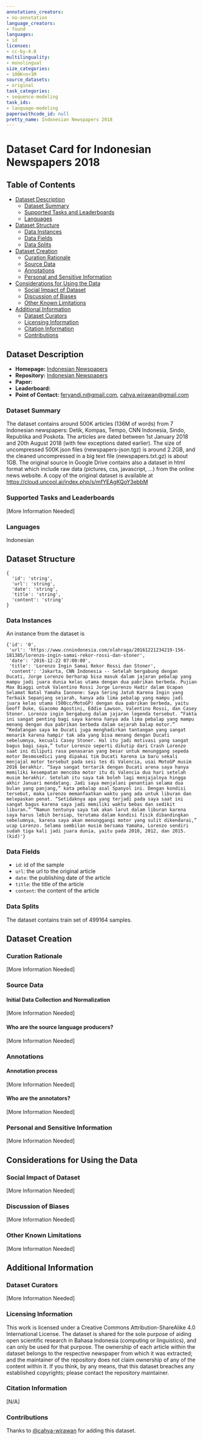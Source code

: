 ```yaml
---
annotations_creators:
- no-annotation
language_creators:
- found
languages:
- id
licenses:
- cc-by-4.0
multilinguality:
- monolingual
size_categories:
- 100K<n<1M
source_datasets:
- original
task_categories:
- sequence-modeling
task_ids:
- language-modeling
paperswithcode_id: null
pretty_name: Indonesian Newspapers 2018
---
```


# Dataset Card for Indonesian Newspapers 2018

## Table of Contents
- [Dataset Description](#dataset-description)
  - [Dataset Summary](#dataset-summary)
  - [Supported Tasks and Leaderboards](#supported-tasks-and-leaderboards)
  - [Languages](#languages)
- [Dataset Structure](#dataset-structure)
  - [Data Instances](#data-instances)
  - [Data Fields](#data-fields)
  - [Data Splits](#data-splits)
- [Dataset Creation](#dataset-creation)
  - [Curation Rationale](#curation-rationale)
  - [Source Data](#source-data)
  - [Annotations](#annotations)
  - [Personal and Sensitive Information](#personal-and-sensitive-information)
- [Considerations for Using the Data](#considerations-for-using-the-data)
  - [Social Impact of Dataset](#social-impact-of-dataset)
  - [Discussion of Biases](#discussion-of-biases)
  - [Other Known Limitations](#other-known-limitations)
- [Additional Information](#additional-information)
  - [Dataset Curators](#dataset-curators)
  - [Licensing Information](#licensing-information)
  - [Citation Information](#citation-information)
  - [Contributions](#contributions)

## Dataset Description

- **Homepage:** [Indonesian Newspapers](https://github.com/feryandi/Dataset-Artikel)
- **Repository:** [Indonesian Newspapers](https://github.com/feryandi/Dataset-Artikel)
- **Paper:**
- **Leaderboard:**
- **Point of Contact:** [feryandi.n@gmail.com](mailto:feryandi.n@gmail.com),
[cahya.wirawan@gmail.com](mailto:cahya.wirawan@gmail.com)

### Dataset Summary

The dataset contains around 500K articles (136M of words) from 7 Indonesian newspapers: Detik, Kompas, Tempo,
CNN Indonesia, Sindo, Republika and Poskota. The articles are dated between 1st January 2018 and 20th August 2018
(with few exceptions dated earlier). The size of uncompressed 500K json files (newspapers-json.tgz) is around 2.2GB,
and the cleaned uncompressed in a big text file (newspapers.txt.gz) is about 1GB. The original source in Google Drive
contains also a dataset in html format which include raw data (pictures, css, javascript, ...)
from the online news website. A copy of the original dataset is available at
https://cloud.uncool.ai/index.php/s/mfYEAgKQoY3ebbM

### Supported Tasks and Leaderboards

[More Information Needed]

### Languages
Indonesian

## Dataset Structure
```
{
  'id': 'string',
  'url': 'string',
  'date': 'string',
  'title': 'string',
  'content': 'string'
}
```
### Data Instances

An instance from the dataset is

```
{'id': '0',
 'url': 'https://www.cnnindonesia.com/olahraga/20161221234219-156-181385/lorenzo-ingin-samai-rekor-rossi-dan-stoner',
 'date': '2016-12-22 07:00:00',
 'title': 'Lorenzo Ingin Samai Rekor Rossi dan Stoner',
 'content': 'Jakarta, CNN Indonesia -- Setelah bergabung dengan Ducati, Jorge Lorenzo berharap bisa masuk dalam jajaran pebalap yang mampu jadi juara dunia kelas utama dengan dua pabrikan berbeda. Pujian Max Biaggi untuk Valentino Rossi Jorge Lorenzo Hadir dalam Ucapan Selamat Natal Yamaha Iannone: Saya Sering Jatuh Karena Ingin yang Terbaik Sepanjang sejarah, hanya ada lima pebalap yang mampu jadi juara kelas utama (500cc/MotoGP) dengan dua pabrikan berbeda, yaitu Geoff Duke, Giacomo Agostini, Eddie Lawson, Valentino Rossi, dan Casey Stoner. Lorenzo ingin bergabung dalam jajaran legenda tersebut. “Fakta ini sangat penting bagi saya karena hanya ada lima pebalap yang mampu menang dengan dua pabrikan berbeda dalam sejarah balap motor.” “Kedatangan saya ke Ducati juga menghadirkan tantangan yang sangat menarik karena hampir tak ada yang bisa menang dengan Ducati sebelumnya, kecuali Casey Stoner. Hal itu jadi motivasi yang sangat bagus bagi saya,” tutur Lorenzo seperti dikutip dari Crash Lorenzo saat ini diliputi rasa penasaran yang besar untuk menunggang sepeda motor Desmosedici yang dipakai tim Ducati karena ia baru sekali menjajal motor tersebut pada sesi tes di Valencia, usai MotoGP musim 2016 berakhir. “Saya sangat tertarik dengan Ducati arena saya hanya memiliki kesempatan mencoba motor itu di Valencia dua hari setelah musim berakhir. Setelah itu saya tak boleh lagi menjajalnya hingga akhir Januari mendatang. Jadi saya menjalani penantian selama dua bulan yang panjang,” kata pebalap asal Spanyol ini. Dengan kondisi tersebut, maka Lorenzo memanfaatkan waktu yang ada untuk liburan dan melepaskan penat. “Setidaknya apa yang terjadi pada saya saat ini sangat bagus karena saya jadi memiliki waktu bebas dan sedikit liburan.” “Namun tentunya saya tak akan larut dalam liburan karena saya harus lebih bersiap, terutama dalam kondisi fisik dibandingkan sebelumnya, karena saya akan menunggangi motor yang sulit dikendarai,” ucap Lorenzo. Selama sembilan musim bersama Yamaha, Lorenzo sendiri sudah tiga kali jadi juara dunia, yaitu pada 2010, 2012, dan 2015. (kid)'}
```

### Data Fields
- `id`: id of the sample
- `url`: the url to the original article
- `date`: the publishing date of the article
- `title`: the title of the article
- `content`: the content of the article

### Data Splits

The dataset contains train set of 499164 samples.

## Dataset Creation

### Curation Rationale

[More Information Needed]

### Source Data

#### Initial Data Collection and Normalization

[More Information Needed]

#### Who are the source language producers?

[More Information Needed]

### Annotations

#### Annotation process

[More Information Needed]

#### Who are the annotators?
[More Information Needed]

### Personal and Sensitive Information

[More Information Needed]

## Considerations for Using the Data

### Social Impact of Dataset

[More Information Needed]

### Discussion of Biases

[More Information Needed]

### Other Known Limitations

[More Information Needed]

## Additional Information

### Dataset Curators

[More Information Needed]

### Licensing Information

This work is licensed under a Creative Commons Attribution-ShareAlike 4.0 International License. The dataset is shared for the sole purpose of aiding open scientific research in Bahasa Indonesia (computing or linguistics), and can only be used for that purpose. The ownership of each article within the dataset belongs to the respective newspaper from which it was extracted; and the maintainer of the repository does not claim ownership of any of the content within it. If you think, by any means, that this dataset breaches any established copyrights; please contact the repository maintainer.

### Citation Information

[N/A]

### Contributions

Thanks to [@cahya-wirawan](https://github.com/cahya-wirawan) for adding this dataset.